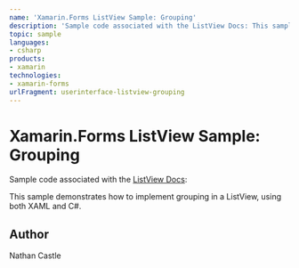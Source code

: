 ```yaml
---
name: 'Xamarin.Forms ListView Sample: Grouping'
description: 'Sample code associated with the ListView Docs: This sample demonstrates how to implement grouping in a ListView, using both XAML and C.'
topic: sample
languages:
- csharp
products:
- xamarin
technologies:
- xamarin-forms
urlFragment: userinterface-listview-grouping
---
```

Xamarin.Forms ListView Sample: Grouping
===========================

Sample code associated with the [ListView Docs](http://developer.xamarin.com/guides/cross-platform/xamarin-forms/user-interface/listview/):

This sample demonstrates how to implement grouping in a ListView, using both XAML and C#. 

Author
------
Nathan Castle
